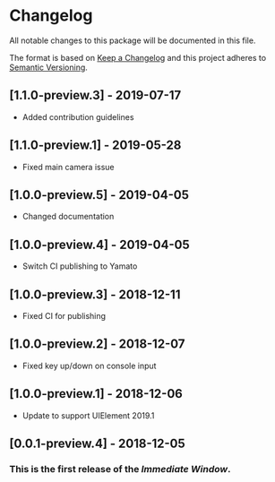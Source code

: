 # Changelog
All notable changes to this package will be documented in this file.

The format is based on [Keep a Changelog](http://keepachangelog.com/en/1.0.0/)
and this project adheres to [Semantic Versioning](http://semver.org/spec/v2.0.0.html).

## [1.1.0-preview.3] - 2019-07-17
- Added contribution guidelines

## [1.1.0-preview.1] - 2019-05-28
- Fixed main camera issue

## [1.0.0-preview.5] - 2019-04-05
- Changed documentation

## [1.0.0-preview.4] - 2019-04-05
- Switch CI publishing to Yamato

## [1.0.0-preview.3] - 2018-12-11
- Fixed CI for publishing

## [1.0.0-preview.2] - 2018-12-07
- Fixed key up/down on console input

## [1.0.0-preview.1] - 2018-12-06
- Update to support UIElement  2019.1

## [0.0.1-preview.4] - 2018-12-05
### This is the first release of the *Immediate Window*.
